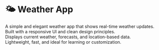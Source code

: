 
# 🌤️ Weather App

A simple and elegant weather app that shows real-time weather updates.  
Built with a responsive UI and clean design principles.  
Displays current weather, forecasts, and location-based data.  
Lightweight, fast, and ideal for learning or customization.
